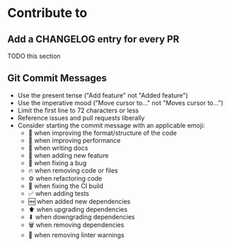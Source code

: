 # Contribute to 

## Add a CHANGELOG entry for every PR

TODO this section

## Git Commit Messages

- Use the present tense ("Add feature" not "Added feature")
- Use the imperative mood ("Move cursor to..." not "Moves cursor to...")
- Limit the first line to 72 characters or less
- Reference issues and pull requests liberally
- Consider starting the commit message with an applicable emoji:
  - 🎨 when improving the format/structure of the code
  - 🏇 when improving performance
  - 📝 when writing docs
  - 🚀 when adding new feature
  - 🐛 when fixing a bug
  - 🔥 when removing code or files
  - ⚙ when refactoring code
  - 💚 when fixing the CI build
  - ✅ when adding tests
  - 🆕 when added new dependencies
  - ⬆ when upgrading dependencies
  - ⬇ when downgrading dependencies
  - 🗑 when removing dependencies
  - 👕 when removing linter warnings
